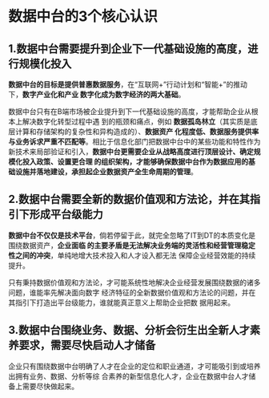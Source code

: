 数据中台的3个核心认识
===================================================================================
## 1.数据中台需要提升到企业下一代基础设施的高度，进行规模化投入
**数据中台的目标是提供普惠数据服务**，在“互联网+”行动计划和“智能+”的推动下，**数字产业化和产业
数字化成为数字经济的两大基础**。

数据中台只有在B端市场被企业提升到下一代基础设施的高度，才能帮助企业从根本上解决数字化转型过程中遇
到的瓶颈和痛点，例如 **数据孤岛林立**（其实质是底层计算和存储架构的复杂性和异构造成的）、**数据资产
化程度低、数据服务提供率与业务诉求严重不匹配等**。相比于信息化部门把数据中台中的某些功能和特性作为
新技术来局部验证和引入，**数据中台更需要企业从战略高度进行顶层设计、确定规模化投入政策、设置更合理
的组织架构，才能够确保数据中台作为数据应用的基础设施并落地建设，承担起企业数据资产全生命周期的管理**。

## 2.数据中台需要全新的数据价值观和方法论，并在其指引下形成平台级能力
**数据中台不仅仅是技术平台**，倘若停留于此，就完全忽略了IT到DT的本质变化是围绕数据资产，**企业面临
的主要矛盾是无法解决业务端的灵活性和经营管理稳定性之间的冲突**，单纯地增大技术投入和人才设入都无法
保障企业经营效能的持续提升。

只有秉持数据价值观和方法论，才可能系统性地解决企业经营发展围绕数据的诸多问题，谁能率先解决面向数字
经济特征的全新数据价值观和方法论的问题，并在其指引下打造出平台级能力，谁就能真正意义上帮助企业把数
据用起来。

## 3.数据中台围绕业务、数据、分析会衍生出全新人才素养要求，需要尽快启动人才储备
企业只有围绕数据中台明确了人才在企业的定位和职业通道，才可能吸引到或培养出拥有业务、数据、分析等综
合素养的新型信息化人才，企业在数据中台人才储备上需要尽快做起来。


